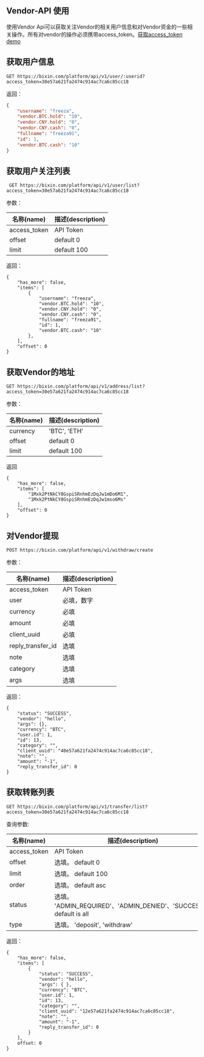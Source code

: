 ## Vendor-API 使用
使用Vendor Api可以获取关注Vendor的相关用户信息和对Vendor资金的一些相关操作。所有对vendor的操作必须携带access_token。[获取access_token demo](./获取Access_Token.md)

## 获取用户信息

```
GET https://bixin.com/platform/api/v1/user/:userid?access_token=30e57a621fa2474c914ac7ca6c85cc18

```

返回：

```json
{
    "username": "freeza",
    "vendor.BTC.hold": "10",
    "vendor.CNY.hold": "0",
    "vendor.CNY.cash": "0",
    "fullname": "freeza91",
    "id": 1,
    "vendor.BTC.cash": "10"
}
```

## 获取用户关注列表


```
 GET https://bixin.com/platform/api/v1/user/list?access_token=30e57a621fa2474c914ac7ca6c85cc18
```

参数：

| 名称(name) | 描述(description) |
| --------- | ----------------- |
| access_token | API Token|
| offset | default 0 |
| limit | default 100 |

返回：

```
{
    "has_more": false,
    "items": [
        {
            "username": "freeza",
            "vendor.BTC.hold": "10",
            "vendor.CNY.hold": "0",
            "vendor.CNY.cash": "0",
            "fullname": "freeza91",
            "id": 1,
            "vendor.BTC.cash": "10"
        },
    ],
    "offset": 0
}
```

## 获取Vendor的地址

```
GET https://bixin.com/platform/api/v1/address/list?access_token=30e57a621fa2474c914ac7ca6c85cc18
```

参数：

| 名称(name) | 描述(description) |
| --------- | ----------------- |
| currency | 'BTC', 'ETH'|
| offset | default 0 |
| limit | default 100 |

返回

```
{
    "has_more": false,
    "items": [
        "1Mxk2PtNkCY8GspiSRnhmEzDqJw1mDo6M1",
        "1Mxk2PtNkCY8GspiSRnhmEzDqJw1mso6Ms"
    ],
    "offset": 0
}
```

## 对Vendor提现

```
POST https://bixin.com/platform/api/v1/withdraw/create
```

参数：

| 名称(name) | 描述(description) |
| --------- | ----------------- |
| access_token | API Token |
| user | 必填，数字 |
| currency | 必填 |
| amount | 必填 |
| client_uuid | 必填 |
| reply_transfer_id | 选填 |
| note | 选填 |
| category | 选填 |
| args | 选填 |

返回：

```
{
    "status": "SUCCESS",
    "vendor": "hello",
    "args": {},
    "currency": "BTC",
    "user.id": 1,
    "id": 13,
    "category": "",
    "client_uuid": "40e57a621fa2474c914ac7ca6c85cc18",
    "note": "",
    "amount": "-1",
    "reply_transfer_id": 0
}
```

## 获取转账列表

```
GET https://bixin.com/platform/api/v1/transfer/list?access_token=30e57a621fa2474c914ac7ca6c85cc18
```

查询参数:

| 名称(name) | 描述(description) |
| --------- | ----------------- |
| access_token | API Token |
| offset | 选填。 default 0 |
| limit | 选填。 default 100 |
| order | 选填。 default asc |
| status | 选填。 'ADMIN_REQUIRED'、'ADMIN_DENIED'、'SUCCESS'。 default is all |
| type | 选填。 'deposit', 'withdraw' |


返回：

```
{
    "has_more": false,
    "items": [
        {
            "status": "SUCCESS",
            "vendor": "hello",
            "args": { },
            "currency": "BTC",
            "user.id": 1,
            "id": 13,
            "category": "",
            "client_uuid": "12e57a621fa2474c914ac7ca6c85cc18",
            "note": "",
            "amount": "-1",
            "reply_transfer_id": 0
        }
    ],
    offset: 0
}
```
